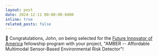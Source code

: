 ```yaml
---
layout: post
date: 2024-12-11 00:00:00-0400
inline: true
related_posts: false
---
```


🎉 Congratulations, John, on being selected for the [Future Innovator of America](https://www.sdstate.edu/jerome-j-lohr-engineering/future-innovators-america) fellowship program with your project, "AMBER -- Affordable Multimodal Sensor-Based Environmental Risk Detector"!